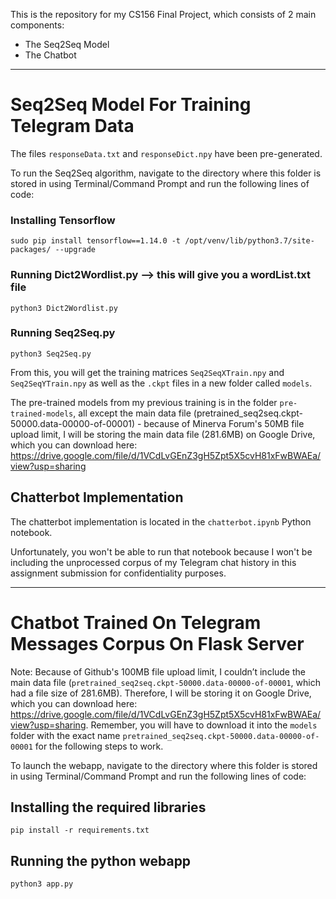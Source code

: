 This is the repository for my CS156 Final Project, which consists of 2 main components:
- The Seq2Seq Model
- The Chatbot

___

# Seq2Seq Model For Training Telegram Data

The files ``responseData.txt`` and ``responseDict.npy`` have been pre-generated. 

To run the Seq2Seq algorithm, navigate to the directory where this folder is stored in using Terminal/Command Prompt and run the following lines of code: 

### Installing Tensorflow
`sudo pip install tensorflow==1.14.0 -t /opt/venv/lib/python3.7/site-packages/ --upgrade`

### Running Dict2Wordlist.py --> this will give you a wordList.txt file
`python3 Dict2Wordlist.py`

### Running Seq2Seq.py
`python3 Seq2Seq.py`

From this, you will get the training matrices `Seq2SeqXTrain.npy` and `Seq2SeqYTrain.npy` as well as the `.ckpt` files in a new folder called `models`.

The pre-trained models from my previous training is in the folder `pre-trained-models`, all except the main data file (pretrained_seq2seq.ckpt-50000.data-00000-of-00001) - because of Minerva Forum's 50MB file upload limit, I will be storing the main data file (281.6MB) on Google Drive, which you can download here: https://drive.google.com/file/d/1VCdLvGEnZ3gH5Zpt5X5cvH81xFwBWAEa/view?usp=sharing

## Chatterbot Implementation

The chatterbot implementation is located in the `chatterbot.ipynb` Python notebook.

Unfortunately, you won't be able to run that notebook because I won't be including the unprocessed corpus of my Telegram chat history in this assignment submission for confidentiality purposes.

___

# Chatbot Trained On Telegram Messages Corpus On Flask Server

Note: Because of Github's 100MB file upload limit, I couldn’t include the main data file (`pretrained_seq2seq.ckpt-50000.data-00000-of-00001`, which had a file size of 281.6MB). Therefore, I will be storing it on Google Drive, which you can download here: https://drive.google.com/file/d/1VCdLvGEnZ3gH5Zpt5X5cvH81xFwBWAEa/view?usp=sharing. Remember, you will have to download it into the ``models`` folder with the exact name `pretrained_seq2seq.ckpt-50000.data-00000-of-00001` for the following steps to work.

To launch the webapp, navigate to the directory where this folder is stored in using Terminal/Command Prompt and run the following lines of code: 

## Installing the required libraries
`pip install -r requirements.txt`

## Running the python webapp
`python3 app.py`
